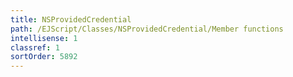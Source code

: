 ```yaml
---
title: NSProvidedCredential
path: /EJScript/Classes/NSProvidedCredential/Member functions
intellisense: 1
classref: 1
sortOrder: 5892
---
```





